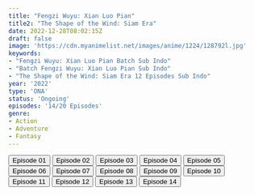 ```yaml
---
title: "Fengzi Wuyu: Xian Luo Pian"
title2: "The Shape of the Wind: Siam Era"
date: 2022-12-28T08:02:15Z
draft: false
image: 'https://cdn.myanimelist.net/images/anime/1224/128792l.jpg'
keywords:
- "Fengzi Wuyu: Xian Luo Pian Batch Sub Indo"
- "Batch Fengzi Wuyu: Xian Luo Pian Sub Indo"
- "The Shape of the Wind: Siam Era 12 Episodes Sub Indo"
year: '2022'
type: 'ONA'
status: 'Ongoing'
episodes: '14/20 Episodes'
genre:
- Action
- Adventure
- Fantasy
---
```


<div class="d-g gg-5 gtc-r ai-c">
<button onclick="window.open('?arc=yaDhezm6Nn_20221005/1/MP4/Kuramanime-SHAWIND_S2-01-480p-BGlobal','_blank')">Episode 01</button>
<button onclick="window.open('?arc=yaDhezm6Nn_20221005/2/MP4/Kuramanime-SHAWIND_S2-02-480p-BGlobal','_blank')">Episode 02</button>
<button onclick="window.open('?arc=UO2NutAtur_20221012/3/MP4/Kuramanime-SHAWIND_S2-03-480p-BGlobal','_blank')">Episode 03</button>
<button onclick="window.open('?arc=sxGTpyCVJV_20221019/4/MP4/Kuramanime-SHAWIND_S2-04-480p-BGlobal','_blank')">Episode 04</button>
<button onclick="window.open('?arc=ILY2VShurY_20221026/5/MP4/Kuramanime-SHAWIND_S2-05-480p-BGlobal','_blank')">Episode 05</button>
<button onclick="window.open('?arc=NhBnPAubtm_20221102/6/MP4/Kuramanime-SHAWIND_S2-06-480p-BGlobal','_blank')">Episode 06</button>
<button onclick="window.open('?arc=LJvLiLl3Fm_20221109/7/MP4/Kuramanime-SHAWIND_S2-07-480p-BGlobal','_blank')">Episode 07</button>
<button onclick="window.open('?arc=vvh3JbaPNN_20221116/8/MP4/Kuramanime-SHAWIND_S2-08-480p-BGlobal','_blank')">Episode 08</button>
<button onclick="window.open('?arc=OiOtyftbZ8_20221123/9/MP4/Kuramanime-SHAWIND_S2-09-480p-BGlobal','_blank')">Episode 09</button>
<button onclick="window.open('?arc=etw9jppbzc_20221130_202211/10/MP4/Kuramanime-SHAWIND_S2-10-480p-BGlobal','_blank')">Episode 10</button>
<button onclick="window.open('?arc=vs1MYwhnI5_20221207/11/MP4/Kuramanime-SHAWIND_S2-11-480p-BGlobal','_blank')">Episode 11</button>
<button onclick="window.open('?arc=1f5N7xTzDg_20221214/12/MP4/Kuramanime-SHAWIND_S2-12-720p-BGlobal','_blank')">Episode 12</button>
<button onclick="window.open('?arc=v4pznopptg_20221221_202212/13/MP4/Kuramanime-SHAWIND_S2-13-480p-BGlobal','_blank')">Episode 13</button>
<button onclick="window.open('?arc=d9hprjPyIK_20221228/14/MP4/Kuramanime-SHAWIND_S2-14-480p-BGlobal','_blank')">Episode 14</button>
</div>
